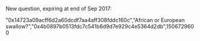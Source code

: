 New question, expiring at end of Sep 2017:

"0x14723a09acff6d2a60dcdf7aa4aff308fddc160c","African or European swallow?","0x4b0897b0513fdc7c541b6d9d7e929c4e5364d2db",1506729600